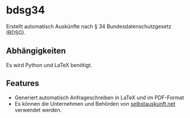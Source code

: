# bdsg34

Erstellt automatisch Auskünfte nach § 34 Bundesdatenschutzgesetz (BDSG).

## Abhängigkeiten

Es wird Python und LaTeX benötigt.
## Features

  - Generiert automatisch Anfrageschreiben in LaTeX und im PDF-Format
  - Es können die Unternehmen und Behörden von
    [selbstauskunft.net](https://selbstauskunft.net/) verwendet werden.
